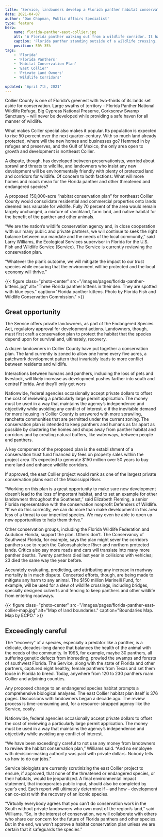 ```yaml
---
title: 'Service, landowners develop a Florida panther habitat conservation plan '
date: 2021-04-07
author: 'Dan Chapman, Public Affairs Specialist'
type: feature
hero:
    name: florida-panther-east-collier.jpg
    alt: 'A Florida panther walking out from a wildlife corridor. It has a long tan body and yellow eyes.'
    caption: 'Florida panther standing outside of a wildlife crossing. Photo by fStop Foundation.'
    position: 50% 35%
tags:
    - 'Florida'
    - 'Florida Panthers'
    - 'Habitat Conservation Plan'
    - 'East Collier'
    - 'Private Land Owners'
    - 'Wildlife Corridors'
    
updated: 'April 7th, 2021'
---
```


Collier County is one of Florida’s greenest with two-thirds of its lands set aside for conservation. Large swaths of territory – Florida Panther National Wildlife Refuge, Big Cypress National Preserve, Corkscrew Swamp Sanctuary – will never be developed while providing a safe haven for all manner of wildlife.  

What makes Collier special also makes it popular. Its population is expected to rise 50 percent over the next quarter-century. With so much land already protected, where will the new homes and businesses go? Hemmed in by refuges and preserves, and the Gulf of Mexico, the only area open to growth and development is northeast Collier. 

A dispute, though, has developed between preservationists, worried about sprawl and threats to wildlife, and landowners who insist any new development will be environmentally friendly with plenty of protected land and corridors for wildlife. Of concern to both factions: What will more homes and roads mean for the Florida panther and other threatened and endangered species?

A proposed 150,000-acre “habitat conservation plan” for northeast Collier County would consolidate residential and commercial properties onto lands deemed less valuable for wildlife. Fully 70 percent of the area would remain largely unchanged, a mixture of ranchland, farm land, and native habitat for the benefit of the panther and other animals. 

“We are the nation’s wildlife conservation agency and, in close cooperation with our many public and private partners, we will continue to seek the right balance between our mandate and the needs of the local community,” said Larry Williams, the Ecological Services supervisor in Florida for the U.S. Fish and Wildlife Service (Service). The Service is currently reviewing the conservation plan. 

“Whatever the plan’s outcome, we will mitigate the impact to our trust species while ensuring that the environment will be protected and the local economy will thrive.”  

{{< figure class="photo-center" src="/images/pages/florida-panther-kittens.jpg" alt="Three Florida panther kittens in their den. They are spotted with blue eyes." caption="Florida panther kittens. Photo by Florida Fish and Wildlife Conservation Commission." >}}

## Great opportunity

The Service offers private landowners, as part of the Endangered Species Act, regulatory approval for development actions.  Landowners, though, must first craft a conservation plan to protect the habitat that the species depend upon for survival and, ultimately, recovery.  

A dozen landowners in Collier County have put together a conservation plan. The land currently is zoned to allow one home every five acres, a patchwork development pattern that invariably leads to more conflict between residents and wildlife.  

Interactions between humans and panthers, including the loss of pets and livestock, will likely increase as development pushes farther into south and central Florida. And they’ll only get wors

Nationwide, federal agencies occasionally accept private dollars to offset the cost of reviewing a particularly large permit application. The money must be used in a way that maintains the agency’s independence and objectivity while avoiding any conflict of interest.    e if the inevitable demand for more housing in Collier County is answered with more sprawling, ranchette communities  that are permitted under the current zoning. The conservation plan is intended to keep panthers and humans as far apart as possible by clustering the homes and shops away from panther habitat and corridors and by creating natural buffers, like waterways, between people and panthers. 

A key component of the proposed plan is the establishment of a conservation trust fund financed by fees on property sales within the project area. It’s expected to generate $150 million over 50 years to buy  more land and enhance wildlife corridors.  

If approved, the east Collier project would rank as one of the largest private conservation plans east of the Mississippi River.  

“Working on this plan is a great opportunity to make sure new development doesn’t lead to the loss of important habitat, and to set an example for other landowners throughout the Southeast,” said Elizabeth Fleming, a senior Florida representative with the conservation nonprofit Defenders of Wildlife. “If we do this correctly, we can do more than make development in this area less of a threat to our imperiled species. We may even be able to open up new opportunities to help them thrive.” 

Other conservation groups, including the Florida Wildlife Federation and Audubon Florida, support the plan. Others don’t. The Conservancy of Southwest Florida, for example, says the plan might sever the corridors panthers use to reach the Caloosahatchee River and northern protected lands. Critics also say more roads and cars will translate into many more panther deaths. Twenty panthers died last year in collisions with vehicles; 23 died the same way the year before.  

Accurately evaluating, predicting, and attributing any increase in roadway mortality is in much dispute. Concerted efforts, though, are being made to mitigate any harm to any animal. The $150 million Marinelli Fund, for example, will be used for a slew of wildlife crossings, including bridges, specially designed culverts and fencing to keep panthers and other wildlife from entering roadways. 

{{< figure class="photo-center" src="/images/pages/florida-panther-east-collier-map.jpg" alt="Map of land boundaries." caption="Boundaries Map. Map by ECPO." >}}

## Exceedingly careful

The “recovery” of a species, especially a predator like a panther, is a delicate, decades-long dance that  balances the health of the animal with the needs of the community. In 1995, for example, maybe 30 panthers, all suffering genetic defects from inbreeding, prowled the swamps and forests of southwest Florida. The Service, along with the state of Florida and other partners, captured eight healthy, female panthers from Texas and set them loose in Florida to breed. Today, anywhere from 120 to 230 panthers roam Collier and adjoining counties.  

Any proposed change to an endangered species habitat prompts a comprehensive biological analyses. The east Collier habitat plan itself is 376 pages. Discussions with landowners began a decade ago. The review process is time-consuming and, for a resource-strapped agency like the Service, costly.  

Nationwide, federal agencies occasionally accept private dollars to offset the cost of reviewing a particularly large permit application. The money must be used in a way that maintains the agency’s independence and objectivity while avoiding any conflict of interest.    

“We have been exceedingly careful to not use any money from landowners to review the habitat conservation plan,” Williams said. “And no employee with decision-making authority was paid with private dollars. Nobody tells us how to do our jobs.” 

Service biologists are currently scrutinizing the east Collier project to ensure, if approved, that none of the threatened or endangered species, or their habitats, would be jeopardized. A final environmental impact statement, that incorporates public input, should also be completed by year’s end. Each report will ultimately determine if – and how – development can co-exist with the recovery of an iconic species. 

“Virtually everybody agrees that you can’t do conservation work in the South without private landowners who own most of the region’s land,” said Williams. “So, in the interest of conservation, we will collaborate with others who share our concern for the future of Florida panthers and other species. But in the end, we won’t approve a habitat conservation plan unless we are certain that it safeguards the species.”


